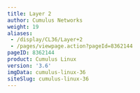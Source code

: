 ```yaml
---
title: Layer 2
author: Cumulus Networks
weight: 19
aliases:
 - /display/CL36/Layer+2
 - /pages/viewpage.action?pageId=8362144
pageID: 8362144
product: Cumulus Linux
version: '3.6'
imgData: cumulus-linux-36
siteSlug: cumulus-linux-36
---
```

<article id="html-search-results" class="ht-content" style="display: none;">

</article>

<footer id="ht-footer">

</footer>
